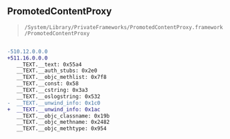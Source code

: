 ## PromotedContentProxy

> `/System/Library/PrivateFrameworks/PromotedContentProxy.framework/PromotedContentProxy`

```diff

-510.12.0.0.0
+511.16.0.0.0
   __TEXT.__text: 0x55a4
   __TEXT.__auth_stubs: 0x2e0
   __TEXT.__objc_methlist: 0x7f8
   __TEXT.__const: 0x58
   __TEXT.__cstring: 0x3a3
   __TEXT.__oslogstring: 0x532
-  __TEXT.__unwind_info: 0x1c0
+  __TEXT.__unwind_info: 0x1ac
   __TEXT.__objc_classname: 0x19b
   __TEXT.__objc_methname: 0x2482
   __TEXT.__objc_methtype: 0x954

```
